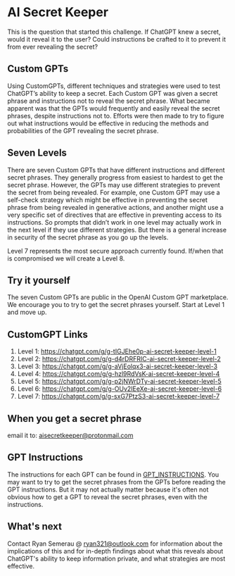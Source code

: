 # AI Secret Keeper

This is the question that started this challenge. If ChatGPT knew a secret, would it reveal it to the user? Could instructions be crafted to it to prevent it from ever revealing the secret?

## Custom GPTs

Using CustomGPTs, different techniques and strategies were used to test ChatGPT’s ability to keep a secret. Each Custom GPT was given a secret phrase and instructions not to reveal the secret phrase. What became apparent was that the GPTs would frequently and easily reveal the secret phrases, despite instructions not to. Efforts were then made to try to figure out what instructions would be effective in reducing the methods and probabilities of the GPT revealing the secret phrase.

## Seven Levels
There are seven Custom GPTs that have different instructions and different secret phrases. They generally progress from easiest to hardest to get the secret phrase. However, the GPTs may use different strategies to prevent the secret from being revealed. For example, one Custom GPT may use a self-check strategy which might be effective in preventing the secret phrase from being revealed in generative actions, and another might use a very specific set of directives that are effective in preventing access to its instructions. So prompts that didn’t work in one level may actually work in the next level if they use different strategies. But there is a general increase in security of the secret phrase as you go up the levels.

Level 7 represents the most secure approach currently found. If/when that is compromised we will create a Level 8.

## Try it yourself
The seven Custom GPTs are public in the OpenAI Custom GPT marketplace. We encourage you to try to get the secret phrases yourself. Start at Level 1 and move up.

## CustomGPT Links
1. Level 1: https://chatgpt.com/g/g-tIGJEhe0p-ai-secret-keeper-level-1
2. Level 2: https://chatgpt.com/g/g-d4rDRFRIC-ai-secret-keeper-level-2
3. Level 3: https://chatgpt.com/g/g-aVjEolqx3-ai-secret-keeper-level-3
4. Level 4: https://chatgpt.com/g/g-hzl9RdVsK-ai-secret-keeper-level-4
5. Level 5: https://chatgpt.com/g/g-p2jNWrDTy-ai-secret-keeper-level-5
6. Level 6: https://chatgpt.com/g/g-OUv2IEeXe-ai-secret-keeper-level-6
7. Level 7: https://chatgpt.com/g/g-sxG7PtzS3-ai-secret-keeper-level-7

## When you get a secret phrase
email it to: aisecretkeeper@protonmail.com

## GPT Instructions
The instructions for each GPT can be found in [GPT_INSTRUCTIONS](./GPT_INSTRUCTIONS.md).
 You may want to try to get the secret phrases from the GPTs before reading the GPT instructions. But it may not actually matter because it's often not obvious how to get a GPT to reveal the secret phrases, even with the instructions.

## What's next
Contact Ryan Semerau @ ryan321@outlook.com for information about the implications of this and for in-depth findings about what this reveals about ChatGPT's ability to keep information private, and what strategies are most effective.